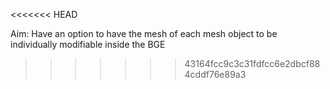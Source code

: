 <<<<<<< HEAD

Aim: Have an option to have the mesh of each mesh object to be individually modifiable inside the BGE
>>>>>>> 43164fcc9c3c31fdfcc6e2dbcf884cddf76e89a3

